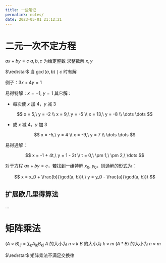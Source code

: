```yaml
---
title: 一些笔记
permalink: notes/
date: 2023-05-01 21:12:21
---
```

# 二元一次不定方程

$ax + by = c$
$a, b, c$ 为给定整数
求整数解 $x, y$

$\red\star$ 当 $\gcd(a,b) \mid c$ 时有解

例子：$3x + 4y = 1$

易得特解：$x = -1,\ y = 1$
其它解：

- 每次使 $x$ 加 $4$，$y$ 减 $3$

$$
x = 5,\ y = -2 \\
x = 9,\ y = -5 \\
x = 13,\ y = -8 \\
\dots \dots
$$

- 或 $x$ 减 $4$，$y$ 加 $3$

$$
x = -5,\ y = 4 \\
x = -9,\ y = 7 \\
\dots \dots
$$

易得通解：

$$
x = -1 + 4t,\ y = 1 - 3t \\
t = 0,\ \pm 1,\ \pm 2,\ \dots
$$

对于方程 $ax + by = c$，若找到一组特解 $x_0,\ y_0$，则通解的形式为：

$$
x = x_0 + \frac{b}{\gcd(a, b)}t,\ y = y_0 - \frac{a}{\gcd(a, b)}t
$$

## 扩展欧几里得算法
$\dots$

# 矩阵乘法

$(A \times B)_{ij} = \sum_k A_{ik}B_{kj}$
$A$ 的大小为 $n \times k$
$B$ 的大小为 $k \times m$
$(A * B)$ 的大小为 $n \times m$

$\red\star$ 矩阵乘法不满足交换律